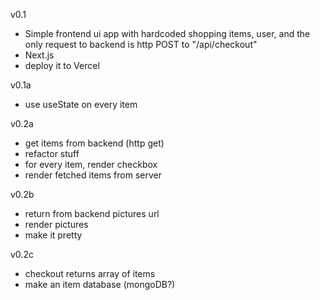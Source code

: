 v0.1

- Simple frontend ui app with hardcoded shopping items, user, and the only request to backend is http POST to "/api/checkout"
- Next.js
- deploy it to Vercel

v0.1a

- use useState on every item

v0.2a

- get items from backend (http get)
- refactor stuff
- for every item, render checkbox
- render fetched items from server

v0.2b

- return from backend pictures url
- render pictures
- make it pretty

v0.2c

- checkout returns array of items
- make an item database (mongoDB?)
